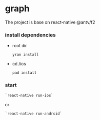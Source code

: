 # graph

The project is base on react-native @antv/f2

### install dependencies

- root dir

  `yran install`

- cd /ios

  `pad install`

### start

    `react-native run-ios`

or

    `react-native run-android`
